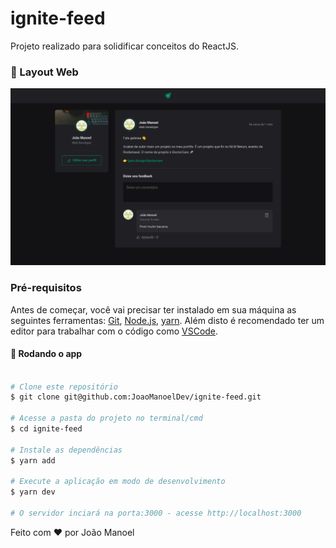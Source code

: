 # ignite-feed

Projeto realizado para solidificar conceitos do ReactJS.

### 🎨 Layout Web

<p align="center">
   <img alt = "Web app" src = "./.github/images/home.png" width="800px" />
</p>

### Pré-requisitos

Antes de começar, você vai precisar ter instalado em sua máquina as seguintes ferramentas:
[Git](https://git-scm.com), [Node.js](https://nodejs.org/en/), [yarn](https://yarnpkg.com/). 
Além disto é recomendado ter um editor para trabalhar com o código como [VSCode](https://code.visualstudio.com/).

#### 🎲 Rodando o app

```bash

# Clone este repositório
$ git clone git@github.com:JoaoManoelDev/ignite-feed.git

# Acesse a pasta do projeto no terminal/cmd
$ cd ignite-feed

# Instale as dependências
$ yarn add

# Execute a aplicação em modo de desenvolvimento
$ yarn dev

# O servidor inciará na porta:3000 - acesse http://localhost:3000

```

Feito com ❤️ por João Manoel
